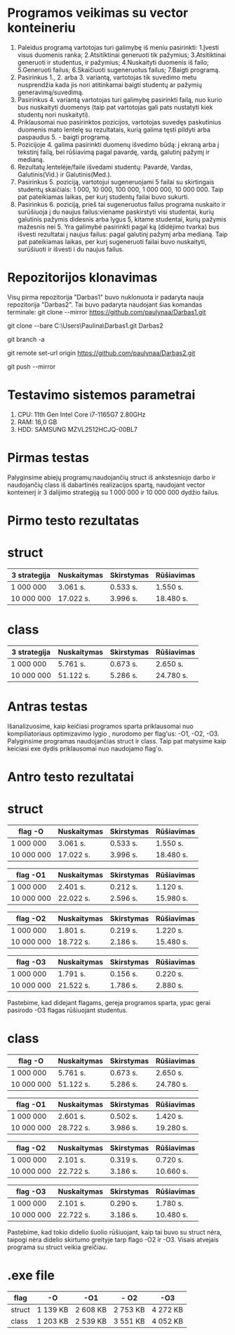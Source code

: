 # Programos veikimas su vector konteineriu
1. Paleidus programą vartotojas turi galimybę iš meniu pasirinkti: 1.Įvesti visus duomenis ranka; 2.Atsitiktinai generuoti tik pažymius; 3.Atsitiktinai generuoti ir studentus, ir pažymius; 4.Nuskaityti duomenis iš failo; 5.Generuoti failus; 6.Skaičiuoti sugeneruotus failus; 7.Baigti programą.
2. Pasirinkus 1., 2. arba 3. variantą, vartotojas tik suvedimo metu nusprendžia kada jis nori atitinkamai baigti studentų ar pažymių generavimą/suvedimą.
3. Pasirinkus 4. variantą vartotojas turi galimybę pasirinkti failą, nuo kurio bus nuskaityti duomenys (taip pat vartotojas gali pats nustatyti kiek studentų nori nuskaityti).
4. Priklausomai nuo pasirinktos pozicijos, vartotojas suvedęs paskutinius duomenis mato lentelę su rezultatais, kurią galima tęsti pildyti arba paspaudus 5. - baigti programą.
5. Pozicijoje 4. galima pasirinkti duomenų išvedimo būdą: į ekraną arba į tekstinį failą, bei rūšiavimą pagal pavardę, vardą, galutinį pažymį ir medianą.
6. Rezultatų lentelėje/faile išvedami studentų: Pavardė, Vardas, Galutinis(Vid.) ir Galutinis(Med.).
7. Pasirinkus 5. poziciją, vartotojui sugeneruojami 5 failai su skirtingais studentų skaičiais: 1 000, 10 000, 100 000, 1 000 000, 10 000 000. Taip pat pateikiamas laikas, per kurį studentų failai buvo sukurti.
8. Pasirinkus 6. poziciją, prieš tai sugeneruotus failus programa nuskaito ir surūšiuoja į du naujus failus:viename paskirstyti visi studentai, kurių galutinis pažymis didesnis arba lygus 5, kitame studentai, kurių pažymis mažesnis nei 5. Yra galimybė pasirinkti pagal ką (didėjimo tvarka) bus išvesti rezultatai į naujus failus: pagal galutinį pažymį arba medianą. Taip pat pateikiamas laikas, per kurį sugeneruoti failai buvo nuskaityti, surūšiuoti ir išvesti i du naujus failus.
# Repozitorijos klonavimas
Visų pirma repozitorija "Darbas1" buvo nuklonuota ir padaryta nauja repozitorija "Darbas2". Tai buvo padaryta naudojant šias komandas terminale:
git clone --mirror https://github.com/paulynaa/Darbas1.git

git clone --bare C:\Users\Paulina\Darbas1.git Darbas2

git branch -a

git remote set-url origin https://github.com/paulynaa/Darbas2.git

git push --mirror
# Testavimo sistemos parametrai
1. CPU: 11th Gen Intel Core i7-1165G7 2.80GHz
2. RAM: 16,0 GB
3. HDD: SAMSUNG MZVL2512HCJQ-00BL7
# Pirmas testas
Palyginsime abiejų programų:naudojančių struct iš ankstesniojo darbo ir naudojančių class iš dabartinės realizacijos spartą, naudojant vector konteinerį ir 3 dalijimo strategiją su 1 000 000 ir 10 000 000 dydžio failus.
# Pirmo testo rezultatas
# struct 
|3 strategija|Nuskaitymas|Skirstymas|Rūšiavimas|
|---|-----|-----------|------------------|
|1 000 000| 3.061 s.| 0.533 s.| 1.550 s.|
|10 000 000| 17.022 s.| 3.996 s.| 18.480 s.|

# class
|3 strategija|Nuskaitymas|Skirstymas|Rūšiavimas|
|---|-----|-----------|------------------|
|1 000 000| 5.761 s.| 0.673 s.| 2.650 s.|
|10 000 000| 51.122 s.| 5.286 s.| 24.780 s.|

# Antras testas
Išanalizuosime, kaip keičiasi programos sparta priklausomai nuo kompiliatoriaus optimizavimo lygio , nurodomo per flag'us: -O1, -O2, -O3. Palyginsime programas naudojančias struct ir class. Taip pat matysime kaip keiciasi exe dydis priklausomai nuo naudojamo flag'o.
# Antro testo rezultatai
# struct 
|flag -O |Nuskaitymas|Skirstymas|Rūšiavimas|
|---|-----|-----------|------------------|
|1 000 000| 3.061 s.| 0.533 s.| 1.550 s.|
|10 000 000| 17.022 s.| 3.996 s.| 18.480 s.|

|flag -O1 |Nuskaitymas|Skirstymas|Rūšiavimas|
|---|-----|-----------|------------------|
|1 000 000| 2.401 s.| 0.212 s.| 1.120 s.|
|10 000 000| 22.022 s.| 2.596 s.| 15.980 s.|

|flag -O2 |Nuskaitymas|Skirstymas|Rūšiavimas|
|---|-----|-----------|------------------|
|1 000 000| 1.801 s.| 0.219 s.| 1.220 s.|
|10 000 000| 18.722 s.| 2.186 s.| 15.480 s.|

|flag -O3 |Nuskaitymas|Skirstymas|Rūšiavimas|
|---|-----|-----------|------------------|
|1 000 000| 1.791 s.| 0.156 s.| 0.220 s.|
|10 000 000| 21.522 s.| 1.786 s.| 2.880 s.|

Pastebime, kad didejant flagams, gereja programos sparta, ypac gerai pasirodo -O3 flagas rūšiuojant studentus.

# class

|flag -O |Nuskaitymas|Skirstymas|Rūšiavimas|
|---|-----|-----------|------------------|
|1 000 000| 5.761 s.| 0.673 s.| 2.650 s.|
|10 000 000| 51.122 s.| 5.286 s.| 24.780 s.|

|flag -O1 |Nuskaitymas|Skirstymas|Rūšiavimas|
|---|-----|-----------|------------------|
|1 000 000| 2.601 s.| 0.502 s.| 1.420 s.|
|10 000 000| 28.722 s.| 3.986 s.| 19.280 s.|

|flag -O2 |Nuskaitymas|Skirstymas|Rūšiavimas|
|---|-----|-----------|------------------|
|1 000 000| 2.101 s.| 0.319 s.| 0.720 s.|
|10 000 000| 22.722 s.| 3.186 s.| 10.660 s.|

|flag -O3 |Nuskaitymas|Skirstymas|Rūšiavimas|
|---|-----|-----------|------------------|
|1 000 000| 2.101 s.| 0.290 s.| 1.780 s.|
|10 000 000| 22.722 s.| 3.186 s.| 10.480 s.|

Pastebime, kad tokio didelio šuolio rūšiuojant, kaip tai buvo su struct nėra, taipogi nėra didelio skirtumo greityje tarp flago -O2 ir -O3. Visais atvejais programa su struct veikia greičiau.

# .exe file

|flag | -O | -O1 | - O2| -O3|
|---|-----|-----------|------------------|--------|
|struct| 1 139 KB| 2 608 KB| 2 753 KB| 4 272 KB |
|class| 1 203 KB | 2 539 KB| 3 551 KB | 4 052 KB|
